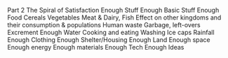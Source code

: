 Part 2 The Spiral of Satisfaction Enough Stuff Enough Basic Stuff Enough Food Cereals Vegetables Meat & Dairy, Fish 
Effect on other kingdoms and their consumption & populations 
Human waste Garbage, left-overs Excrement Enough Water Cooking and eating Washing Ice caps Rainfall Enough Clothing Enough Shelter/Housing Enough Land Enough space Enough energy Enough materials  Enough Tech Enough Ideas